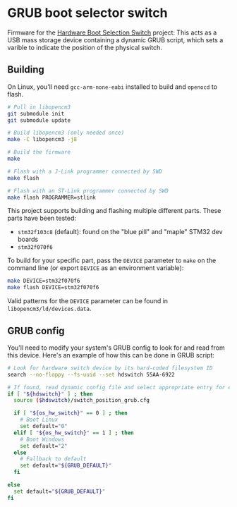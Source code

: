 # GRUB boot selector switch

Firmware for the [Hardware Boot Selection Switch](https://hackaday.io/project/179539-hardware-boot-selection-switch) project: This acts as a USB mass storage device containing a dynamic GRUB script, which sets a varible to indicate the position of the physical switch.


## Building

On Linux, you'll need `gcc-arm-none-eabi` installed to build and `openocd` to flash.

```sh
# Pull in libopencm3
git submodule init
git submodule update

# Build libopencm3 (only needed once)
make -C libopencm3 -j8

# Build the firmware
make

# Flash with a J-Link programmer connected by SWD
make flash

# Flash with an ST-Link programmer connected by SWD
make flash PROGRAMMER=stlink
```

This project supports building and flashing multiple different parts. These parts have been tested:

- `stm32f103c8` (default): found on the "blue pill" and "maple" STM32 dev boards
- `stm32f070f6`

To build for your specific part, pass the `DEVICE` parameter to `make` on the command line (or export `DEVICE` as an environment variable):

```sh
make DEVICE=stm32f070f6
make flash DEVICE=stm32f070f6
```

Valid patterns for the `DEVICE` parameter can be found in `libopencm3/ld/devices.data`.


## GRUB config

You'll need to modify your system's GRUB config to look for and read from this device. Here's an example of how this can be done in GRUB script:

```sh
# Look for hardware switch device by its hard-coded filesystem ID
search --no-floppy --fs-uuid --set hdswitch 55AA-6922

# If found, read dynamic config file and select appropriate entry for each position
if [ "${hdswitch}" ] ; then
  source ($hdswitch)/switch_position_grub.cfg

  if [ "${os_hw_switch}" == 0 ] ; then
    # Boot Linux
    set default="0"
  elif [ "${os_hw_switch}" == 1 ] ; then
    # Boot Windows
    set default="2"
  else
    # Fallback to default
    set default="${GRUB_DEFAULT}"
  fi

else
  set default="${GRUB_DEFAULT}"
fi
```